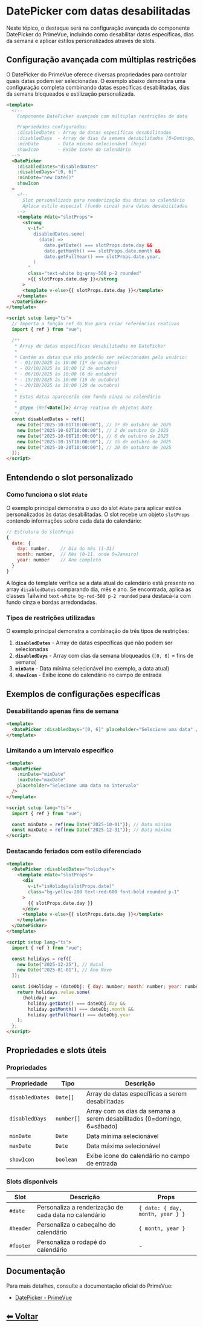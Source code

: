 # DatePicker com datas desabilitadas

Neste tópico, o destaque será na configuração avançada do componente DatePicker do PrimeVue, incluindo como desabilitar datas específicas, dias da semana e aplicar estilos personalizados através de slots.

## Configuração avançada com múltiplas restrições

O DatePicker do PrimeVue oferece diversas propriedades para controlar quais datas podem ser selecionadas. O exemplo abaixo demonstra uma configuração completa combinando datas específicas desabilitadas, dias da semana bloqueados e estilização personalizada.

```html
<template>
  <!--
    Componente DatePicker avançado com múltiplas restrições de data

    Propriedades configuradas:
    :disabledDates - Array de datas específicas desabilitadas
    :disabledDays  - Array de dias da semana desabilitados [0=Domingo, 6=Sábado]
    :minDate       - Data mínima selecionável (hoje)
    showIcon       - Exibe ícone do calendário
  -->
  <DatePicker
    :disabledDates="disabledDates"
    :disabledDays="[0, 6]"
    :minDate="new Date()"
    showIcon
  >
    <!--
      Slot personalizado para renderização das datas no calendário
      Aplica estilo especial (fundo cinza) para datas desabilitadas
    -->
    <template #date="slotProps">
      <strong
        v-if="
          disabledDates.some(
            (date) =>
              date.getDate() === slotProps.date.day &&
              date.getMonth() === slotProps.date.month &&
              date.getFullYear() === slotProps.date.year,
          )
        "
        class="text-white bg-gray-500 p-2 rounded"
        >{{ slotProps.date.day }}</strong
      >
      <template v-else>{{ slotProps.date.day }}</template>
    </template>
  </DatePicker>
</template>

<script setup lang="ts">
  // Importa a função ref do Vue para criar referências reativas
  import { ref } from "vue";

  /**
   * Array de datas específicas desabilitadas no DatePicker
   *
   * Contém as datas que não poderão ser selecionadas pelo usuário:
   * - 01/10/2025 às 10:00 (1º de outubro)
   * - 02/10/2025 às 10:00 (2 de outubro)
   * - 06/10/2025 às 10:00 (6 de outubro)
   * - 15/10/2025 às 10:00 (15 de outubro)
   * - 20/10/2025 às 10:00 (20 de outubro)
   *
   * Estas datas aparecerão com fundo cinza no calendário
   *
   * @type {Ref<Date[]>} Array reativo de objetos Date
   */
  const disabledDates = ref([
    new Date("2025-10-01T10:00:00"), // 1º de outubro de 2025
    new Date("2025-10-02T10:00:00"), // 2 de outubro de 2025
    new Date("2025-10-06T10:00:00"), // 6 de outubro de 2025
    new Date("2025-10-15T10:00:00"), // 15 de outubro de 2025
    new Date("2025-10-20T10:00:00"), // 20 de outubro de 2025
  ]);
</script>
```

## Entendendo o slot personalizado

### Como funciona o slot `#date`

O exemplo principal demonstra o uso do slot `#date` para aplicar estilos personalizados às datas desabilitadas. O slot recebe um objeto `slotProps` contendo informações sobre cada data do calendário:

```javascript
// Estrutura do slotProps
{
  date: {
    day: number,    // Dia do mês (1-31)
    month: number,  // Mês (0-11, onde 0=Janeiro)
    year: number    // Ano completo
  }
}
```

A lógica do template verifica se a data atual do calendário está presente no array `disabledDates` comparando dia, mês e ano. Se encontrada, aplica as classes Tailwind `text-white bg-red-500 p-2 rounded` para destacá-la com fundo cinza e bordas arredondadas.

### Tipos de restrições utilizadas

O exemplo principal demonstra a combinação de três tipos de restrições:

1. **`disabledDates`** - Array de datas específicas que não podem ser selecionadas
2. **`disabledDays`** - Array com dias da semana bloqueados (`[0, 6]` = fins de semana)
3. **`minDate`** - Data mínima selecionável (no exemplo, a data atual)
4. **`showIcon`** - Exibe ícone do calendário no campo de entrada

## Exemplos de configurações específicas

### Desabilitando apenas fins de semana

```html
<template>
  <DatePicker :disabledDays="[0, 6]" placeholder="Selecione uma data" />
</template>
```

### Limitando a um intervalo específico

```html
<template>
  <DatePicker
    :minDate="minDate"
    :maxDate="maxDate"
    placeholder="Selecione uma data no intervalo"
  />
</template>

<script setup lang="ts">
  import { ref } from "vue";

  const minDate = ref(new Date("2025-10-01")); // Data mínima
  const maxDate = ref(new Date("2025-12-31")); // Data máxima
</script>
```

### Destacando feriados com estilo diferenciado

```html
<template>
  <DatePicker :disabledDates="holidays">
    <template #date="slotProps">
      <div
        v-if="isHoliday(slotProps.date)"
        class="bg-yellow-200 text-red-600 font-bold rounded p-1"
      >
        {{ slotProps.date.day }}
      </div>
      <template v-else>{{ slotProps.date.day }}</template>
    </template>
  </DatePicker>
</template>

<script setup lang="ts">
  import { ref } from "vue";

  const holidays = ref([
    new Date("2025-12-25"), // Natal
    new Date("2025-01-01"), // Ano Novo
  ]);

  const isHoliday = (dateObj: { day: number; month: number; year: number }) => {
    return holidays.value.some(
      (holiday) =>
        holiday.getDate() === dateObj.day &&
        holiday.getMonth() === dateObj.month &&
        holiday.getFullYear() === dateObj.year
    );
  };
</script>
```

## Propriedades e slots úteis

### Propriedades

| Propriedade     | Tipo       | Descrição                                                               |
| --------------- | ---------- | ----------------------------------------------------------------------- |
| `disabledDates` | `Date[]`   | Array de datas específicas a serem desabilitadas                        |
| `disabledDays`  | `number[]` | Array com os dias da semana a serem desabilitados (0=domingo, 6=sábado) |
| `minDate`       | `Date`     | Data mínima selecionável                                                |
| `maxDate`       | `Date`     | Data máxima selecionável                                                |
| `showIcon`      | `boolean`  | Exibe ícone do calendário no campo de entrada                           |

### Slots disponíveis

| Slot      | Descrição                                             | Props                            |
| --------- | ----------------------------------------------------- | -------------------------------- |
| `#date`   | Personaliza a renderização de cada data no calendário | `{ date: { day, month, year } }` |
| `#header` | Personaliza o cabeçalho do calendário                 | `{ month, year }`                |
| `#footer` | Personaliza o rodapé do calendário                    | -                                |

## Documentação

Para mais detalhes, consulte a documentação oficial do PrimeVue:

- [DatePicker - PrimeVue](https://primevue.org/datepicker/)

## [⬅ Voltar](../README.md)

